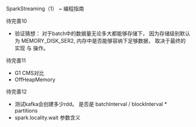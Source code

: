 SparkStreaming（1） ~ 编程指南

待完善10

* 验证猜想： 对于batch中的数据量无论多大都能够存储下， 因为存储级别默认为 MEMORY_DISK_SER2, 内存中是否能够容纳下足够数据， 取决于最终的实现 与 操作。

待完善11

* G1 CMS对比
* OffHeapMemory

待完善12

* 测试kafka会创建多少rdd。 是否是  batchInterval / blockInterval * partitions
* spark.locality.wait 参数含义